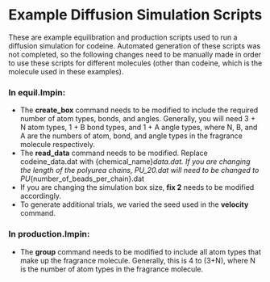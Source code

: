 # Example Diffusion Simulation Scripts

These are example equilibration and production scripts used to run a diffusion simulation for codeine. Automated generation of these scripts was not completed, so the following changes need to be manually made in order to use these scripts for different molecules (other than codeine, which is the molecule used in these examples).

### In equil.lmpin:
+ The **create_box** command needs to be modified to include the required number of atom types, bonds, and angles. Generally, you will need 3 + N atom types, 1 + B bond types, and 1 + A angle types, where N, B, and A are the numbers of atom, bond, and angle types in the fragrance molecule respectively. 
+ The **read_data** command needs to be modified. Replace codeine_data.dat with {chemical_name}_data.dat. If you are changing the length of the polyurea chains, PU_20.dat will need to be changed to PU_{number_of_beads_per_chain}.dat
+ If you are changing the simulation box size, **fix 2** needs to be modified accordingly. 
+ To generate additional trials, we varied the seed used in the **velocity** command.

### In production.lmpin:
+ The **group** command needs to be modified to include all atom types that make up the fragrance molecule. Generally, this is 4 to (3+N), where N is the number of atom types in the fragrance molecule. 

